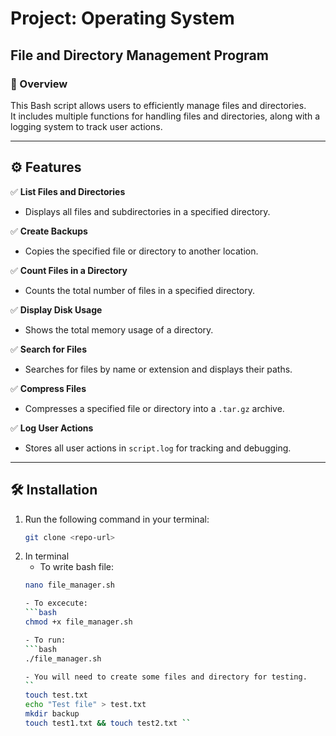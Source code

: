 # Project: Operating System  
## File and Directory Management Program  

### 📌 Overview  
This Bash script allows users to efficiently manage files and directories.  
It includes multiple functions for handling files and directories, along with a logging system to track user actions.  

---

## ⚙️ Features  
✅ **List Files and Directories**  
   - Displays all files and subdirectories in a specified directory.  

✅ **Create Backups**  
   - Copies the specified file or directory to another location.  

✅ **Count Files in a Directory**  
   - Counts the total number of files in a specified directory.  

✅ **Display Disk Usage**  
   - Shows the total memory usage of a directory.  

✅ **Search for Files**  
   - Searches for files by name or extension and displays their paths.  

✅ **Compress Files**  
   - Compresses a specified file or directory into a `.tar.gz` archive.  

✅ **Log User Actions**  
   - Stores all user actions in `script.log` for tracking and debugging.  

---

## 🛠 Installation  
 
1. Run the following command in your terminal:  
    ```bash
    git clone <repo-url>

2. In terminal
    - To write bash file:
    ```bash
    nano file_manager.sh

    - To excecute:
    ```bash
    chmod +x file_manager.sh

    - To run: 
    ```bash
    ./file_manager.sh

    - You will need to create some files and directory for testing.
    ``
    touch test.txt
    echo "Test file" > test.txt
    mkdir backup
    touch test1.txt && touch test2.txt ``



